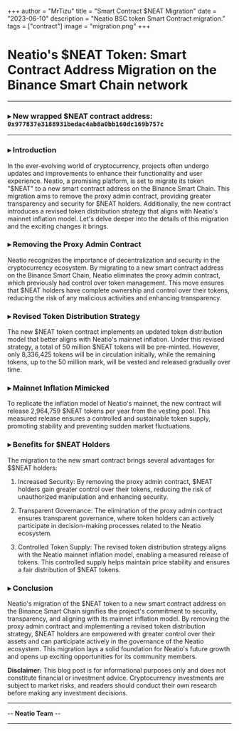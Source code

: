 +++
author = "MrTizu"
title = "Smart Contract $NEAT Migration"
date = "2023-06-10"
description = "Neatio BSC token Smart Contract migration."
tags = ["contract"]
image = "migration.png"
+++

# **Neatio's $NEAT Token: Smart Contract Address Migration on the Binance Smart Chain network**
---
### ▸ New wrapped $NEAT contract address: `0x977837e3188931bedac4ab8a0bb160dc169b757c`
---
### ▸ Introduction

In the ever-evolving world of cryptocurrency, projects often undergo updates and improvements to enhance their functionality and user experience. Neatio, a promising platform, is set to migrate its token "$NEAT" to a new smart contract address on the Binance Smart Chain. This migration aims to remove the proxy admin contract, providing greater transparency and security for $NEAT holders. Additionally, the new contract introduces a revised token distribution strategy that aligns with Neatio's mainnet inflation model. Let's delve deeper into the details of this migration and the exciting changes it brings.

### ▸ Removing the Proxy Admin Contract

Neatio recognizes the importance of decentralization and security in the cryptocurrency ecosystem. By migrating to a new smart contract address on the Binance Smart Chain, Neatio eliminates the proxy admin contract, which previously had control over token management. This move ensures that $NEAT holders have complete ownership and control over their tokens, reducing the risk of any malicious activities and enhancing transparency.

### ▸ Revised Token Distribution Strategy
The new $NEAT token contract implements an updated token distribution model that better aligns with Neatio's mainnet inflation. Under this revised strategy, a total of 50 million $NEAT tokens will be pre-minted. However, only 8,336,425 tokens will be in circulation initially, while the remaining tokens, up to the 50 million mark, will be vested and released gradually over time.



### ▸ Mainnet Inflation Mimicked
To replicate the inflation model of Neatio's mainnet, the new contract will release 2,964,759 $NEAT tokens per year from the vesting pool. This measured release ensures a controlled and sustainable token supply, promoting stability and preventing sudden market fluctuations.


### ▸ Benefits for $NEAT Holders
The migration to the new smart contract brings several advantages for $$NEAT holders:

1. Increased Security: By removing the proxy admin contract, $NEAT holders gain greater control over their tokens, reducing the risk of unauthorized manipulation and enhancing security.

2. Transparent Governance: The elimination of the proxy admin contract ensures transparent governance, where token holders can actively participate in decision-making processes related to the Neatio ecosystem.

3. Controlled Token Supply: The revised token distribution strategy aligns with the Neatio mainnet inflation model, enabling a measured release of tokens. This controlled supply helps maintain price stability and ensures a fair distribution of $NEAT tokens.

### ▸ Conclusion
Neatio's migration of the $NEAT token to a new smart contract address on the Binance Smart Chain signifies the project's commitment to security, transparency, and aligning with its mainnet inflation model. By removing the proxy admin contract and implementing a revised token distribution strategy, $NEAT holders are empowered with greater control over their assets and can participate actively in the governance of the Neatio ecosystem. This migration lays a solid foundation for Neatio's future growth and opens up exciting opportunities for its community members.


**Disclaimer:** This blog post is for informational purposes only and does not constitute financial or investment advice. Cryptocurrency investments are subject to market risks, and readers should conduct their own research before making any investment decisions.

---
-- **Neatio Team** --

---

